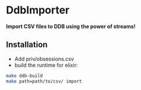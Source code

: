 # DdbImporter

**Import CSV files to DDB using the power of streams!**

## Installation
* Add priv/obsessions.csv
* build the runtime for elixir:
```bash
make ddb-build
make path=path/to/csv/ import
```